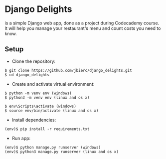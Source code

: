 # Django Delights

is a simple Django web app, done as a project during Codecademy course.
It will help you manage your restaurant's menu and count costs you need to know.

## Setup

* Clone the repository:

```text
$ git clone https://github.com/jbierc/django_delights.git
$ cd django_delights
```

* Create and activate virtual environment:

```text
$ python -m venv env (windows)
$ python3 -m venv env (linux and os x)

$ env\Scripts\activate (windows)
$ source env/bin/activate (linux and os x)
```

* Install dependencies:

```text
(env)$ pip install -r requirements.txt
```

* Run app:

```text
(env)$ python manage.py runserver (windows)
(env)$ python3 manage.py runserver (linux and os x)
```
